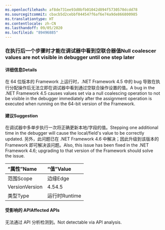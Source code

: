 ```yaml
---
ms.openlocfilehash: af8de731ee93d0bfb01042d894f5730570dcdd78
ms.sourcegitcommit: cbacb5d2cebbf044547f6af6e74a9de866800985
ms.translationtype: HT
ms.contentlocale: zh-CN
ms.lasthandoff: 09/05/2020
ms.locfileid: "89496885"
---
```

### <a name="null-coalescer-values-are-not-visible-in-debugger-until-one-step-later"></a><span data-ttu-id="4cd27-101">在执行后一个步骤时才能在调试器中看到空联合器值</span><span class="sxs-lookup"><span data-stu-id="4cd27-101">Null coalescer values are not visible in debugger until one step later</span></span>

#### <a name="details"></a><span data-ttu-id="4cd27-102">详细信息</span><span class="sxs-lookup"><span data-stu-id="4cd27-102">Details</span></span>

<span data-ttu-id="4cd27-103">在 64 位版本的 Framework 上运行时，.NET Framework 4.5 中的 bug 导致在执行分配操作后无法立即在调试器中看到通过空联合操作设置的值。</span><span class="sxs-lookup"><span data-stu-id="4cd27-103">A bug in the .NET Framework 4.5 causes values set via a null coalescing operation to not be visible in the debugger immediately after the assignment operation is executed when running on the 64-bit version of the Framework.</span></span>

#### <a name="suggestion"></a><span data-ttu-id="4cd27-104">建议</span><span class="sxs-lookup"><span data-stu-id="4cd27-104">Suggestion</span></span>

<span data-ttu-id="4cd27-105">在调试器中多单步执行一次将正确更新本地/字段的值。</span><span class="sxs-lookup"><span data-stu-id="4cd27-105">Stepping one additional time in the debugger will cause the local/field's value to be correctly updated.</span></span> <span data-ttu-id="4cd27-106">另外，此问题已在 .NET Framework 4.6 中解决；因此升级到该版本的 Framework 即可解决该问题。</span><span class="sxs-lookup"><span data-stu-id="4cd27-106">Also, this issue has been fixed in the .NET Framework 4.6; upgrading to that version of the Framework should solve the issue.</span></span>

| <span data-ttu-id="4cd27-107">“属性”</span><span class="sxs-lookup"><span data-stu-id="4cd27-107">Name</span></span>    | <span data-ttu-id="4cd27-108">“值”</span><span class="sxs-lookup"><span data-stu-id="4cd27-108">Value</span></span>       |
|:--------|:------------|
| <span data-ttu-id="4cd27-109">范围</span><span class="sxs-lookup"><span data-stu-id="4cd27-109">Scope</span></span>   |<span data-ttu-id="4cd27-110">边缘</span><span class="sxs-lookup"><span data-stu-id="4cd27-110">Edge</span></span>|
|<span data-ttu-id="4cd27-111">Version</span><span class="sxs-lookup"><span data-stu-id="4cd27-111">Version</span></span>|<span data-ttu-id="4cd27-112">4.5</span><span class="sxs-lookup"><span data-stu-id="4cd27-112">4.5</span></span>|
|<span data-ttu-id="4cd27-113">类型</span><span class="sxs-lookup"><span data-stu-id="4cd27-113">Type</span></span>|<span data-ttu-id="4cd27-114">运行时</span><span class="sxs-lookup"><span data-stu-id="4cd27-114">Runtime</span></span>|

#### <a name="affected-apis"></a><span data-ttu-id="4cd27-115">受影响的 API</span><span class="sxs-lookup"><span data-stu-id="4cd27-115">Affected APIs</span></span>

<span data-ttu-id="4cd27-116">无法通过 API 分析检测到。</span><span class="sxs-lookup"><span data-stu-id="4cd27-116">Not detectable via API analysis.</span></span>

<!--

#### Affected APIs

Not detectable via API analysis.

-->
